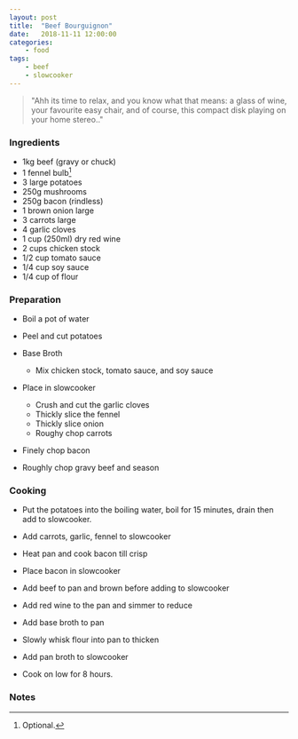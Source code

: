 ```yaml
---
layout: post
title:	"Beef Bourguignon"
date:	2018-11-11 12:00:00
categories:
    - food
tags:
    - beef
    - slowcooker
---
```


> "Ahh its time to relax, and you know what that means: a glass of wine, your favourite easy chair, and of course, this compact disk playing on your home stereo.."

### Ingredients

* 1kg beef (gravy or chuck)
* 1 fennel bulb[^1]
* 3 large potatoes
* 250g mushrooms
* 250g bacon (rindless)
* 1 brown onion large
* 3 carrots large
* 4 garlic cloves 
* 1 cup (250ml) dry red wine
* 2 cups chicken stock
* 1/2 cup tomato sauce
* 1/4 cup soy sauce
* 1/4 cup of flour

### Preparation

* Boil a pot of water
* Peel and cut potatoes

* Base Broth
	* Mix chicken stock, tomato sauce, and soy sauce  

* Place in slowcooker
	* Crush and cut the garlic cloves
	* Thickly slice the fennel
	* Thickly slice onion
	* Roughy chop carrots  

* Finely chop bacon
* Roughly chop gravy beef and season

### Cooking

* Put the potatoes into the boiling water, boil for 15 minutes, drain then add to slowcooker.
* Add carrots, garlic, fennel to slowcooker

* Heat pan and cook bacon till crisp
* Place bacon in slowcooker
* Add beef to pan and brown before adding to slowcooker

* Add red wine to the pan and simmer to reduce
* Add base broth to pan
* Slowly whisk flour into pan to thicken
* Add pan broth to slowcooker
* Cook on low for 8 hours.

### Notes

[^1]: Optional.


